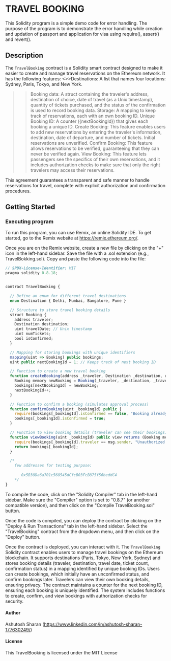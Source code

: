 # TRAVEL BOOKING 

This Solidity program is a simple demo code for error handling. The purpose of the program is to demonstrate the error handling while creation and updation of passport and application for visa using require(), assert() and revert().

## Description

The `TravelBooking` contract is a Solidity smart contract designed to make it easier to create and manage travel reservations on the Ethereum network. It has the following features: <>>Destinations: A list that names four locations: Sydney, Paris, Tokyo, and New York.
>>Booking data: A struct containing the traveler's address, destination of choice, date of travel (as a Unix timestamp), quantity of tickets purchased, and the status of the confirmation is used to record booking data.
>>Storage: A mapping to keep track of reservations, each with an own booking ID.
>>Unique Booking ID: A counter ({nextBookingId}) that gives each booking a unique ID.
>>Create Booking: This feature enables users to add new reservations by entering the traveler's information, destination, date of departure, and number of tickets. Initial reservations are unverified.
>>Confirm Booking: This feature allows reservations to be verified, guaranteeing that they can never be verified again.
>>View Booking: This feature lets passengers see the specifics of their own reservations, and it includes authorization checks to make sure that only the right travelers may access their reservations.

This agreement guarantees a transparent and safe manner to handle reservations for travel, complete with explicit authorization and confirmation procedures.

## Getting Started

### Executing program

To run this program, you can use Remix, an online Solidity IDE. To get started, go to the Remix website at https://remix.ethereum.org/.

Once you are on the Remix website, create a new file by clicking on the "+" icon in the left-hand sidebar. Save the file with a .sol extension (e.g., TravelBokking.sol). Copy and paste the following code into the file:

```js solidity
// SPDX-License-Identifier: MIT
pragma solidity 0.8.18;


contract TravelBooking {

  // Define an enum for different travel destinations
  enum Destination { Delhi, Mumbai, Bangalore, Pune }

  // Structure to store travel booking details
  struct Booking {
    address traveler;
    Destination destination;
    uint travelDate; // Unix timestamp
    uint numTickets;
    bool isConfirmed;
  }

  // Mapping for storing bookings with unique identifiers
  mapping(uint => Booking) public bookings;
  uint public nextBookingId = 1; // Keeps track of next booking ID

  // Function to create a new travel booking
  function createBooking(address _traveler, Destination _destination, uint _travelDate, uint _numTickets) public {
    Booking memory newBooking = Booking(_traveler, _destination, _travelDate, _numTickets, false);
    bookings[nextBookingId] = newBooking;
    nextBookingId++;
  }

  // Function to confirm a booking (simulates approval process)
  function confirmBooking(uint _bookingId) public {
    require(bookings[_bookingId].isConfirmed == false, "Booking already confirmed");
    bookings[_bookingId].isConfirmed = true;
  }

  // Function to view booking details (traveler can see their bookings)
  function viewBooking(uint _bookingId) public view returns (Booking memory) {
    require(bookings[_bookingId].traveler == msg.sender, "Unauthorized to view booking");
    return bookings[_bookingId];
  }

  /*
    few addresses for testing purpose:
   
       0x5B38Da6a701c568545dCfcB03FcB875f56beddC4
    */
}
```
To compile the code, click on the "Solidity Compiler" tab in the left-hand sidebar. Make sure the "Compiler" option is set to "0.8.7" (or another compatible version), and then click on the "Compile TravelBooking.sol" button.

Once the code is compiled, you can deploy the contract by clicking on the "Deploy & Run Transactions" tab in the left-hand sidebar. Select the "TravelBooking" contract from the dropdown menu, and then click on the "Deploy" button.

Once the contract is deployed, you can interact with it. The `TravelBooking` Solidity contract enables users to manage travel bookings on the Ethereum blockchain. It supports destinations (Paris, Tokyo, New York, Sydney) and stores booking details (traveler, destination, travel date, ticket count, confirmation status) in a mapping identified by unique booking IDs. Users can create bookings, which initially have an unconfirmed status, and confirm bookings later. Travelers can view their own booking details, ensuring privacy. The contract maintains a counter for the next booking ID, ensuring each booking is uniquely identified. The system includes functions to create, confirm, and view bookings with authorization checks for security.

#### Author
Ashutosh Sharan 
(https://www.linkedin.com/in/ashutosh-sharan-177630249/)

#### License
This TravelBooking is licensed under the MIT License
